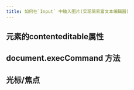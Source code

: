 ```yaml
---
title: 如何在`Input` 中输入图片(实现简易富文本编辑器)
---
```


## 元素的contenteditable属性

## document.execCommand 方法

## 光标/焦点